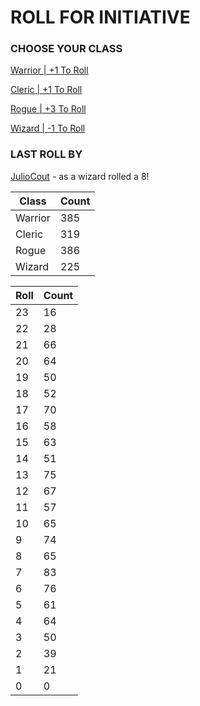 # ROLL FOR INITIATIVE
### CHOOSE YOUR CLASS

[Warrior | +1 To Roll](https://github.com/benjaminsampica/benjaminsampica/issues/new?title=roll%7Cwarrior&body=Just+click+%27Submit+new+issue%27.)

[Cleric | +1 To Roll](https://github.com/benjaminsampica/benjaminsampica/issues/new?title=roll%7Ccleric&body=Just+click+%27Submit+new+issue%27.)

[Rogue | +3 To Roll](https://github.com/benjaminsampica/benjaminsampica/issues/new?title=roll%7Crogue&body=Just+click+%27Submit+new+issue%27.)

[Wizard | -1 To Roll](https://github.com/benjaminsampica/benjaminsampica/issues/new?title=roll%7Cwizard&body=Just+click+%27Submit+new+issue%27.)
### LAST ROLL BY
[JulioCout](https://www.github.com/JulioCout) - as a wizard rolled a 8!

|Class|Count|
|-|-|
|Warrior|385|
|Cleric|319|
|Rogue|386|
|Wizard|225|

|Roll|Count|
|-|-|
|23|16
|22|28
|21|66
|20|64
|19|50
|18|52
|17|70
|16|58
|15|63
|14|51
|13|75
|12|67
|11|57
|10|65
|9|74
|8|65
|7|83
|6|76
|5|61
|4|64
|3|50
|2|39
|1|21
|0|0

